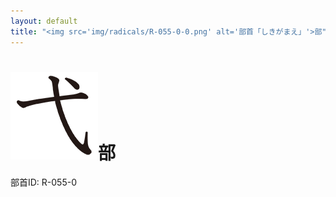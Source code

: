 ```yaml
---
layout: default
title: "<img src='img/radicals/R-055-0-0.png' alt='部首「しきがまえ」'>部"  # glyphをタイトルに使用
---
```


# <img src='img/radicals/R-055-0-0.png' alt='部首「しきがまえ」'>部
部首ID: R-055-0
